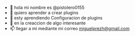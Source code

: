 - 👋 hola mi nombre es @pistolero0155
- 👀 quiero aprender a crear plugins 
- 🌱 esty aprendiendo Configuracion de plugins
- 💞️ en la creaccion de algo interesante 
- 📫 llegar a mi mediante mi correo miguelprezh@gmail.com

<!---
pistolero0155/pistolero0155 is a ✨ special ✨ repository because its `README.md` (this file) appears on your GitHub profile.
You can click the Preview link to take a look at your changes.
--->
